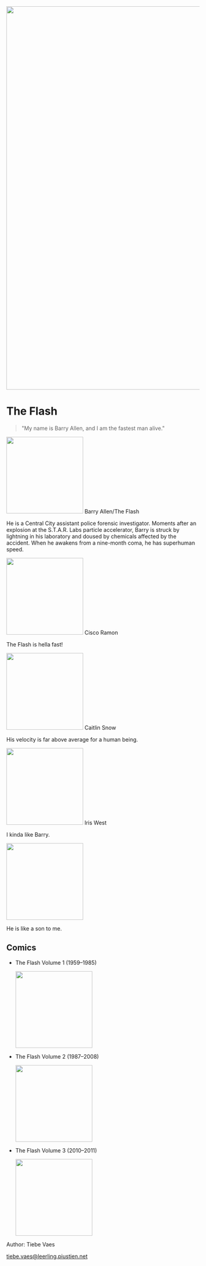 

<img src="https://i.pinimg.com/originals/16/7c/71/167c71003c866270c33b1876694bba01.jpg" width="1000">

# The Flash

>"My name is Barry Allen, and I am the fastest man alive."



<img src="https://www.rtlboulevard.nl/sites/default/files/content/images/2020/11/30/CWFlash.jpg?itok=YM8eOmiH&offsetX=0&offsetY=32&cropWidth=1126&cropHeight=634&width=1024&height=576&impolicy=dynamic" width="200"> 
Barry Allen/The Flash

He is a Central City assistant police forensic investigator. Moments after an explosion at the S.T.A.R. Labs particle accelerator, Barry is struck by lightning in his laboratory and doused by chemicals affected by the accident. When he awakens from a nine-month coma, he has superhuman speed.

<img src="https://static.wikia.nocookie.net/arrow/images/3/3c/Cisco_Ramon.png/revision/latest?cb=20210612012315" width=200> Cisco Ramon

The Flash is hella fast!

<img src="https://static.wikia.nocookie.net/arrow/images/0/0a/Caitlin_Snow.png/revision/latest/scale-to-width-down/700?cb=20221024110918" width="200"> Caitlin Snow

His velocity is far above average for a human being.

<img src="https://static.wikia.nocookie.net/marvel_dc/images/7/78/Iris_West_Arrow_0003.jpg/revision/latest?cb=20161019084026" width="200"> Iris West

I kinda like Barry.

<img src="https://tv-fanatic-res.cloudinary.com/iu/s---cpG_RtZ--/t_full/cs_srgb,f_auto,fl_strip_profile.lossy,q_auto:420/v1618328638/joe-west-the-flash-season-7-episode-7.jpg" width ="200">

He is like a son to me.

## Comics


- The Flash Volume 1 (1959–1985)
  
    <img src="https://m.media-amazon.com/images/W/IMAGERENDERING_521856-T1/images/I/81sicgpYcjL._AC_UF1000,1000_QL80_.jpg" height="200">
- The Flash Volume 2 (1987–2008)

    <img src="https://m.media-amazon.com/images/I/81sOC6ZeY5L._AC_UF1000,1000_QL80_.jpg" height="200">

- The Flash Volume 3 (2010–2011)

    <img src="https://media.s-bol.com/Yk5G3jYlwnK/539x840.jpg" height="200">

Author: Tiebe Vaes

tiebe.vaes@leerling.piustien.net


